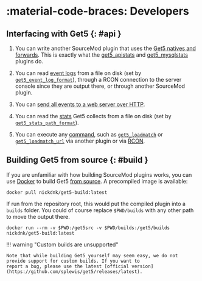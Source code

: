# :material-code-braces: Developers

## Interfacing with Get5 {: #api }

1. You can write another SourceMod plugin that uses
   the [Get5 natives and forwards](https://github.com/splewis/get5/blob/master/scripting/include/get5.inc). This is
   exactly what the [get5_apistats](https://github.com/splewis/get5/blob/master/scripting/get5_apistats.sp)
   and [get5_mysqlstats](https://github.com/splewis/get5/blob/master/scripting/get5_mysqlstats.sp) plugins do.

2. You can read [event logs](../events_and_forwards) from a file on disk (set
   by [`get5_event_log_format`](../configuration#get5_event_log_format)), through a RCON connection to the server
   console since they are output there, or through another SourceMod plugin.

3. You can [send all events to a web server over HTTP](../events_and_forwards#http).

4. You can read the [stats](../stats_system) Get5 collects from a file on disk (set
   by [`get5_stats_path_format`](../configuration#get5_stats_path_format)).

5. You can execute any [command](../commands), such as [`get5_loadmatch`](../commands#get5_loadmatch)
   or [`get5_loadmatch_url`](../commands#get5_loadmatch_url) via another plugin or
   via [RCON](https://developer.valvesoftware.com/wiki/Source_RCON_Protocol).

## Building Get5 from source {: #build }

If you are unfamiliar with how building SourceMod plugins works, you can use [Docker](https://www.docker.com/) to build
Get5 [from source](https://github.com/splewis/get5). A precompiled image is available:

```shell
docker pull nickdnk/get5-build:latest
```

If run from the repository root, this would put the compiled plugin into a `builds` folder. You could of course replace
`$PWD/builds` with any other path to move the output there.

```shell
docker run --rm -v $PWD:/get5src -v $PWD/builds:/get5/builds nickdnk/get5-build:latest
```

!!! warning "Custom builds are unsupported"

    Note that while building Get5 yourself may seem easy, we do not provide support for custom builds. If you want to
    report a bug, please use the latest [official version](https://github.com/splewis/get5/releases/latest).
